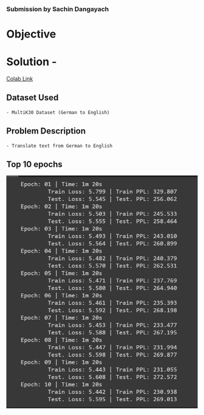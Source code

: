 
### Submission by Sachin Dangayach

# Objective


# Solution -

[Colab Link](https://colab.research.google.com/drive/1eV5ev0RHU8WoIq5YD6fCDM49VhvT_wFn?usp=sharing)

## Dataset Used

    - MultiK30 Dataset (German to English)

## Problem Description

    - Translate text from German to English


## Top 10 epochs

![Training Epochs Image](https://github.com/SachinDangayach/END2.0/blob/main/Session12/images/i_1.PNG)
